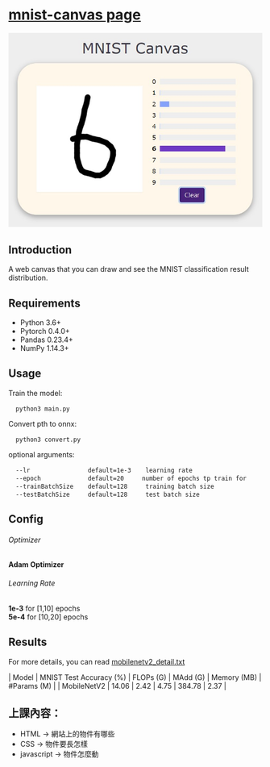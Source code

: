 # [mnist-canvas page](https://ruiyangju.github.io/mnist-canvas/)

<p align="center">
  <img src="mnist.jpg" width="640" title="mnist">
</p>

## Introduction
A web canvas that you can draw and see the MNIST classification result distribution.

## Requirements
* Python 3.6+
* Pytorch 0.4.0+
* Pandas 0.23.4+
* NumPy 1.14.3+

## Usage
  Train the model:
  
      python3 main.py
  
  Convert pth to onnx:
  
      python3 convert.py

  optional arguments:
  
      --lr                default=1e-3    learning rate
      --epoch             default=20     number of epochs tp train for
      --trainBatchSize    default=128     training batch size
      --testBatchSize     default=128     test batch size
 
## Config
###### Optimizer 
__Adam Optimizer__
###### Learning Rate
__1e-3__ for [1,10] epochs <br>
__5e-4__ for [10,20] epochs <br>
      
## Results
For more details, you can read [mobilenetv2_detail.txt](mobilenetv2_detail.txt)

| Model | MNIST Test Accuracy (%) | FLOPs (G) | MAdd (G) | Memory (MB) | #Params (M) |
| MobileNetV2 | 14.06 | 2.42 | 4.75 | 384.78 | 2.37 |

## 上課內容：
* HTML -> 網站上的物件有哪些
* CSS -> 物件要長怎樣
* javascript -> 物件怎麼動
